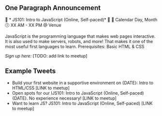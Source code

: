 ## One Paragraph Announcement

:tada: * JS101: Intro to JavaScript (Online, Self-paced)* :tada:
:calendar: Calendar Day, Month
:clock6: XX AM - XX PM @ Venue

JavaScript is the programming language that makes web pages interactive. It is also used to make servers, robots, and more! That makes it one of the most useful first languages to learn.
Prerequisites: Basic HTML & CSS

*Sign up here:* [TODO: add link to meetup]

## Example Tweets
- Build your first website in a supportive environment on {DATE}: Intro to HTML/CSS [LINK to meetup]
- Open spots for our IJS101: Intro to JavaScript (Online, Self-paced) {DATE}. No experience necessary! [LINK to meetup]
- Want to learn JS? JS101: Intro to JavaScript (Online, Self-paced) [LINK to meetup]
